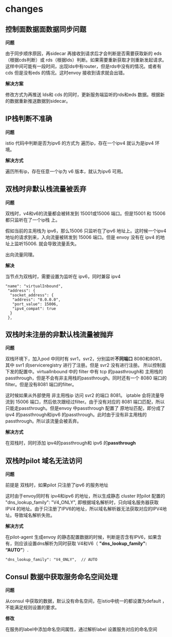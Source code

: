 # changes

## 控制面数据面数据同步问题

**问题**

由于同步顺序原因，再sidecar 再接收到请求后才会判断是否需要获取新的 eds（根据cds判断）或 rds（根据lds）判断。如果需要重新获取才则重新发起请求。这样中间可能有一段时间，出现lds中有router，但是rds中没有的情况。或者有cds 但是没有eds 的情况。这时envoy 接收到请求就会出错。

**解决方案**

修改方式为再推送 lds和 cds 的同时，更新服务端监听的rds和eds 数据。根据新的数据重新推送数据到sidecar。



## IP栈判断不准确

**问题**

 istio 代码中判断是否为ipv6 的方式为 遍历ip，存在一个ipv4 就认为是ipv4 环境。

**解决方式**

遍历所有ip，存在任意一个ip为 v6 版本，就认为ipv6 可用。

## 双栈时非默认栈流量被丢弃

**问题**

双栈时，v4和v6的流量都会被转发到 15001或15006 端口。但是15001 和 15006 都只监听在了一个ip栈 上。

假如当前的主用栈为 ipv6，那么15006 只监听在了ipv6 地址上。这时候一个ipv4 地址的请求到来，入向流量被转发到 15006 端口。但是 envoy 没有在 ipv4 的地址上监听15006. 就会导致流量丢失。

出向流量同理。

**解决**

当节点为双栈时，需要设置为监听在 ipv6，同时兼容 ipv4

```text
"name": "virtualInbound",
 "address": {
  "socket_address": {
   "address": "0.0.0.0",
   "port_value": 15006,
   "ipv4_compat": true
  }
 },
```

## 双栈时未注册的非默认栈流量被抛弃

**问题**

双栈环境下，加入pod 中同时有 svr1，svr2，分别监听**不同端口** 8080和8081，其中 svr1 向serviceregistry 进行了注册。但是 svr2 没有进行注册。 所以控制面下发的配置中。virtualInbound 中的 filter 中有 tcp 的paasthrough和 主用栈的passthrough，但是不会有非主用栈的passthrough。同时还有一个 8080 端口的filter。但是没有8081 端口的filter。

这时候如果从外部使用 非主用栈ip 访问 svr2 的端口 8081。 iptable 会将流量导流到 15006 端口，然后依次跟经过filter。由于没有对应的 8081 端口匹配，所以只能走passthrough。但是envoy 中passthrough 配置了 原地址匹配，即分成了 ipv4 的passthrough和ipv6 的passthrough。此时由于没有非主用栈的passthrough。所以该流量会被丢弃。

**解决方式**

在双栈时，同时添加 ipv4的passthrough和 ipv6 的**passthrough**

## 双栈时pilot 域名无法访问

**问题**

前提是 双栈时，如果pilot 只注册了ipv6 的服务地址

这时由于envoy同时有 ipv4和ipv6 的地址，所以生成静态 cluster 时pilot 配置的  "dns\_lookup\_family": "V4\_ONLY", 即根据域名解析时，只向域名服务器获取IPV4 的地址。由于只注册了IPV6的地址，所以域名解析器无法获取对应的IPV4地址。导致域名解析失败。

**解决方式**

在pilot-agent 生成envoy 的静态配置数据的时候，判断是否含有IPV6，如果含有，则应该设置dns解析为同时获取 V4和V6（ **"dns\_lookup\_family": “AUTO”**）.

```text
"dns_lookup_family": "V4_ONLY",  // AUTO
```

## Consul 数据中获取服务命名空间处理

**问题**

从consul 中获取的数据，默认没有命名空间，在istio中统一的都设置为default ，不能满足规则设置的要求。

**修改**

在服务的label中添加命名空间属性，通过解析label 设置服务对应的命名空间






